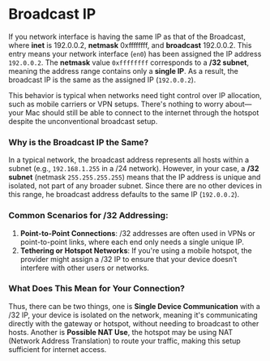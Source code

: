 # Broadcast IP

If you network interface is having the same IP as that of the Broadcast, where **inet** is 192.0.0.2, **netmask** 0xffffffff, and **broadcast** 192.0.0.2. This entry means your network interface (`en0`) has been assigned the IP address `192.0.0.2`. The **netmask** value `0xffffffff` corresponds to a **/32 subnet**, meaning the address range contains only a **single IP**. As a result, the broadcast IP is the same as the assigned IP (`192.0.0.2`).

This behavior is typical when networks need tight control over IP allocation, such as mobile carriers or VPN setups. There's nothing to worry about—your Mac should still be able to connect to the internet through the hotspot despite the unconventional broadcast setup.

### **Why is the Broadcast IP the Same?**

In a typical network, the broadcast address represents all hosts within a subnet (e.g., `192.168.1.255` in a /24 network). However, in your case, a **/32 subnet** (netmask `255.255.255.255`) means that the IP address is unique and isolated, not part of any broader subnet. Since there are no other devices in this range, he broadcast address defaults to the same IP (`192.0.0.2`).

### **Common Scenarios for /32 Addressing:**

1. **Point-to-Point Connections**: /32 addresses are often used in VPNs or point-to-point links, where each end only needs a single unique IP.
2. **Tethering or Hotspot Networks**: If you're using a mobile hotspot, the provider might assign a /32 IP to ensure that your device doesn’t interfere with other users or networks.

### **What Does This Mean for Your Connection?**

Thus, there can be two things, one is **Single Device Communication** with a /32 IP, your device is isolated on the network, meaning it's communicating directly with the gateway or hotspot, without needing to broadcast to other hosts. Another is **Possible NAT Use**, the hotspot may be using NAT (Network Address Translation) to route your traffic, making this setup sufficient for internet access.
